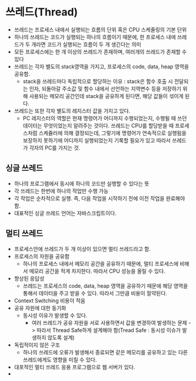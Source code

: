 # 쓰레드(Thread)

- 쓰레드는 프로세스 내에서 실행되는 흐름의 단위 혹은 CPU 스케줄링의 기본 단위
- 하나의 쓰레드는 코드가 실행되는 하나의 흐름이기 때문에, 한 프로세스 내에 쓰레드가 두 개라면 코드가 실행되는 흐름이 두 개 생긴다는 의미
- 모든 프로세스에는 한 개 이상의 쓰레드가 존재하며, 여러개의 쓰레드가 존재할 수 있다
- 쓰레드는 각자 별도의 stack영역을 가지고, 프로세스의 code, data, heap 영역을 공유함.
  - stack을 쓰레드마다 독립적으로 할당하는 이유 : stack은 함수 호출 시 전달되는 인자, 되돌아갈 주소값 및 함수 내에서 선언하는 지역변수 등을 저장하기 위해 사용되는 메모리 공간인데 stack을 공유하게 된다면, 해당 값들이 섞이게 된다.
- 쓰레드는 또한 각자 별도의 레지스터 값을 가지고 있다.
   - PC 레지스터의 역할은 현재 명령어가 어디까지 수행되었는지, 수행될 때 쓰던 데이터는 무엇이었는지 알려주는 것이다. 쓰레드는 CPU를 할당받을 때 프로세스처럼 스케쥴러에 의해 결정되는데, 그렇기에 명령어가 연속적으로 실행됨을 보장하지 못하기에 어디까지 실행되었는지 기록할 필요가 있고 따라서 쓰레드가 각자의 PC를 가지는 것.


## 싱글 쓰레드

- 하나의 프로그램에서 동시에 하나의 코드만 실행할 수 있다는 뜻
- 각 쓰레드는 한번에 하나의 작업만 수행 가능
- 각 작업은 순차적으로 실행. 즉, 다음 작업을 시작하기 전에 이전 작업을 완료해야함.
- 대표적인 싱글 쓰레드 언어는 자바스크립트이다. 

## 멀티 쓰레드

- 프로세스안에 쓰레드가 두 개 이상이 있으면 멀티 쓰레드라고 함.
- 프로세스의 자원을 공유함
  - 하나의 프로세스 내에서 메모리 공간을 공유하기 때문에, 멀티 프로세스에 비해서 메모리 공간을 적게 차지한다. 따라서 CPU 성능을 올릴 수 있다.
- 향상된 응답성
  - 쓰레드는 프로세스의 code, data, heap 영역을 공유하기 때문에 해당 영역을 통해서 데이터을 주고 받을 수 있다. 따라서 그만큼 비용이 절약된다.
- Context Switching 비용이 적음
- 공유 자원에 대한 동기화
  - 동시성 이유가 발생할 수 있다.
    - 여러 쓰레드가 공유 자원을 서로 사용하면서 값을 변경하여 발생하는 문제 -> 따라서 Thread Safe하게 설계해야 함(Tread Safe : 동시성 이슈가 발생하지 않도록 설계)
- 독립적이지 않은 구조
  - 하나의 쓰레드에 오류가 발생해서 종료되면 같은 메모리를 공유하고 있는 다른 쓰레드에게도 영향을 미칠 수 있다.
- 대포적인 멀티 쓰레드 응용 프로그램으로 웹 서버가 있다.
-
